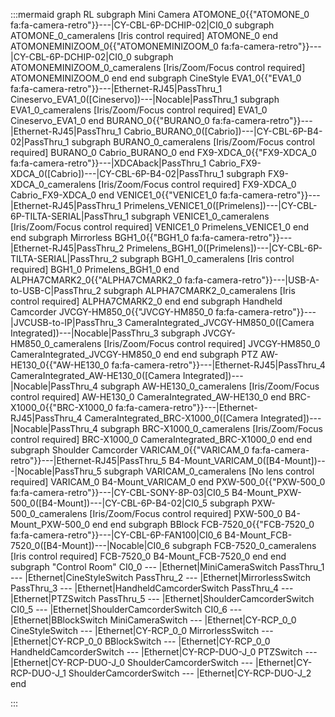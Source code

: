 :::mermaid
graph RL
subgraph Mini Camera
ATOMONE_0{{"ATOMONE_0 fa:fa-camera-retro"}}---|CY-CBL-6P-DCHIP-02|CI0_0
  subgraph ATOMONE_0_cameralens [Iris control required]
    ATOMONE_0
  end
ATOMONEMINIZOOM_0{{"ATOMONEMINIZOOM_0 fa:fa-camera-retro"}}---|CY-CBL-6P-DCHIP-02|CI0_0
  subgraph ATOMONEMINIZOOM_0_cameralens [Iris/Zoom/Focus control required]
    ATOMONEMINIZOOM_0
  end
end
subgraph CineStyle
EVA1_0{{"EVA1_0 fa:fa-camera-retro"}}---|Ethernet-RJ45|PassThru_1
Cineservo_EVA1_0([Cineservo])---|Nocable|PassThru_1
  subgraph EVA1_0_cameralens [Iris/Zoom/Focus control required]
    EVA1_0
    Cineservo_EVA1_0
  end
BURANO_0{{"BURANO_0 fa:fa-camera-retro"}}---|Ethernet-RJ45|PassThru_1
Cabrio_BURANO_0([Cabrio])---|CY-CBL-6P-B4-02|PassThru_1
  subgraph BURANO_0_cameralens [Iris/Zoom/Focus control required]
    BURANO_0
    Cabrio_BURANO_0
  end
FX9-XDCA_0{{"FX9-XDCA_0 fa:fa-camera-retro"}}---|XDCAback|PassThru_1
Cabrio_FX9-XDCA_0([Cabrio])---|CY-CBL-6P-B4-02|PassThru_1
  subgraph FX9-XDCA_0_cameralens [Iris/Zoom/Focus control required]
    FX9-XDCA_0
    Cabrio_FX9-XDCA_0
  end
VENICE1_0{{"VENICE1_0 fa:fa-camera-retro"}}---|Ethernet-RJ45|PassThru_1
Primelens_VENICE1_0([Primelens])---|CY-CBL-6P-TILTA-SERIAL|PassThru_1
  subgraph VENICE1_0_cameralens [Iris/Zoom/Focus control required]
    VENICE1_0
    Primelens_VENICE1_0
  end
end
subgraph Mirrorless
BGH1_0{{"BGH1_0 fa:fa-camera-retro"}}---|Ethernet-RJ45|PassThru_2
Primelens_BGH1_0([Primelens])---|CY-CBL-6P-TILTA-SERIAL|PassThru_2
  subgraph BGH1_0_cameralens [Iris control required]
    BGH1_0
    Primelens_BGH1_0
  end
ALPHA7CMARK2_0{{"ALPHA7CMARK2_0 fa:fa-camera-retro"}}---|USB-A-to-USB-C|PassThru_2
  subgraph ALPHA7CMARK2_0_cameralens [Iris control required]
    ALPHA7CMARK2_0
  end
end
subgraph Handheld Camcorder
JVCGY-HM850_0{{"JVCGY-HM850_0 fa:fa-camera-retro"}}---|JVCUSB-to-IP|PassThru_3
CameraIntegrated_JVCGY-HM850_0([Camera Integrated])---|Nocable|PassThru_3
  subgraph JVCGY-HM850_0_cameralens [Iris/Zoom/Focus control required]
    JVCGY-HM850_0
    CameraIntegrated_JVCGY-HM850_0
  end
end
subgraph PTZ
AW-HE130_0{{"AW-HE130_0 fa:fa-camera-retro"}}---|Ethernet-RJ45|PassThru_4
CameraIntegrated_AW-HE130_0([Camera Integrated])---|Nocable|PassThru_4
  subgraph AW-HE130_0_cameralens [Iris/Zoom/Focus control required]
    AW-HE130_0
    CameraIntegrated_AW-HE130_0
  end
BRC-X1000_0{{"BRC-X1000_0 fa:fa-camera-retro"}}---|Ethernet-RJ45|PassThru_4
CameraIntegrated_BRC-X1000_0([Camera Integrated])---|Nocable|PassThru_4
  subgraph BRC-X1000_0_cameralens [Iris/Zoom/Focus control required]
    BRC-X1000_0
    CameraIntegrated_BRC-X1000_0
  end
end
subgraph Shoulder Camcorder
VARICAM_0{{"VARICAM_0 fa:fa-camera-retro"}}---|Ethernet-RJ45|PassThru_5
B4-Mount_VARICAM_0([B4-Mount])---|Nocable|PassThru_5
  subgraph VARICAM_0_cameralens [No lens control required]
    VARICAM_0
    B4-Mount_VARICAM_0
  end
PXW-500_0{{"PXW-500_0 fa:fa-camera-retro"}}---|CY-CBL-SONY-8P-03|CI0_5
B4-Mount_PXW-500_0([B4-Mount])---|CY-CBL-6P-B4-02|CI0_5
  subgraph PXW-500_0_cameralens [Iris/Zoom/Focus control required]
    PXW-500_0
    B4-Mount_PXW-500_0
  end
end
subgraph BBlock
FCB-7520_0{{"FCB-7520_0 fa:fa-camera-retro"}}---|CY-CBL-6P-FAN100|CI0_6
B4-Mount_FCB-7520_0([B4-Mount])---|Nocable|CI0_6
  subgraph FCB-7520_0_cameralens [Iris control required]
    FCB-7520_0
    B4-Mount_FCB-7520_0
  end
end
subgraph "Control Room" 
CI0_0 --- |Ethernet|MiniCameraSwitch
PassThru_1 --- |Ethernet|CineStyleSwitch
PassThru_2 --- |Ethernet|MirrorlessSwitch
PassThru_3 --- |Ethernet|HandheldCamcorderSwitch
PassThru_4 --- |Ethernet|PTZSwitch
PassThru_5 --- |Ethernet|ShoulderCamcorderSwitch
CI0_5 --- |Ethernet|ShoulderCamcorderSwitch
CI0_6 --- |Ethernet|BBlockSwitch
MiniCameraSwitch --- |Ethernet|CY-RCP_0_0
CineStyleSwitch --- |Ethernet|CY-RCP_0_0
MirrorlessSwitch --- |Ethernet|CY-RCP_0_0
BBlockSwitch --- |Ethernet|CY-RCP_0_0
HandheldCamcorderSwitch --- |Ethernet|CY-RCP-DUO-J_0
PTZSwitch --- |Ethernet|CY-RCP-DUO-J_0
ShoulderCamcorderSwitch --- |Ethernet|CY-RCP-DUO-J_1
ShoulderCamcorderSwitch --- |Ethernet|CY-RCP-DUO-J_2
end

:::
